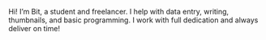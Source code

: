 Hi! I’m Bit, a student and freelancer. I help with data entry, writing, thumbnails, and basic programming. I work with full dedication and always deliver on time!
